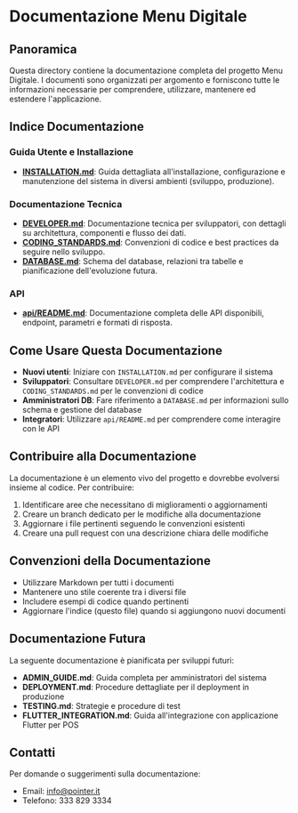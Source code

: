 # Documentazione Menu Digitale

## Panoramica
Questa directory contiene la documentazione completa del progetto Menu Digitale. I documenti sono organizzati per argomento e forniscono tutte le informazioni necessarie per comprendere, utilizzare, mantenere ed estendere l'applicazione.

## Indice Documentazione

### Guida Utente e Installazione
- [**INSTALLATION.md**](INSTALLATION.md): Guida dettagliata all'installazione, configurazione e manutenzione del sistema in diversi ambienti (sviluppo, produzione).

### Documentazione Tecnica
- [**DEVELOPER.md**](DEVELOPER.md): Documentazione tecnica per sviluppatori, con dettagli su architettura, componenti e flusso dei dati.
- [**CODING_STANDARDS.md**](CODING_STANDARDS.md): Convenzioni di codice e best practices da seguire nello sviluppo.
- [**DATABASE.md**](DATABASE.md): Schema del database, relazioni tra tabelle e pianificazione dell'evoluzione futura.

### API
- [**api/README.md**](api/README.md): Documentazione completa delle API disponibili, endpoint, parametri e formati di risposta.

## Come Usare Questa Documentazione

- **Nuovi utenti**: Iniziare con `INSTALLATION.md` per configurare il sistema
- **Sviluppatori**: Consultare `DEVELOPER.md` per comprendere l'architettura e `CODING_STANDARDS.md` per le convenzioni di codice
- **Amministratori DB**: Fare riferimento a `DATABASE.md` per informazioni sullo schema e gestione del database
- **Integratori**: Utilizzare `api/README.md` per comprendere come interagire con le API

## Contribuire alla Documentazione

La documentazione è un elemento vivo del progetto e dovrebbe evolversi insieme al codice. Per contribuire:

1. Identificare aree che necessitano di miglioramenti o aggiornamenti
2. Creare un branch dedicato per le modifiche alla documentazione
3. Aggiornare i file pertinenti seguendo le convenzioni esistenti
4. Creare una pull request con una descrizione chiara delle modifiche

## Convenzioni della Documentazione

- Utilizzare Markdown per tutti i documenti
- Mantenere uno stile coerente tra i diversi file
- Includere esempi di codice quando pertinenti
- Aggiornare l'indice (questo file) quando si aggiungono nuovi documenti

## Documentazione Futura

La seguente documentazione è pianificata per sviluppi futuri:

- **ADMIN_GUIDE.md**: Guida completa per amministratori del sistema
- **DEPLOYMENT.md**: Procedure dettagliate per il deployment in produzione
- **TESTING.md**: Strategie e procedure di test
- **FLUTTER_INTEGRATION.md**: Guida all'integrazione con applicazione Flutter per POS

## Contatti

Per domande o suggerimenti sulla documentazione:
- Email: info@pointer.it
- Telefono: 333 829 3334
